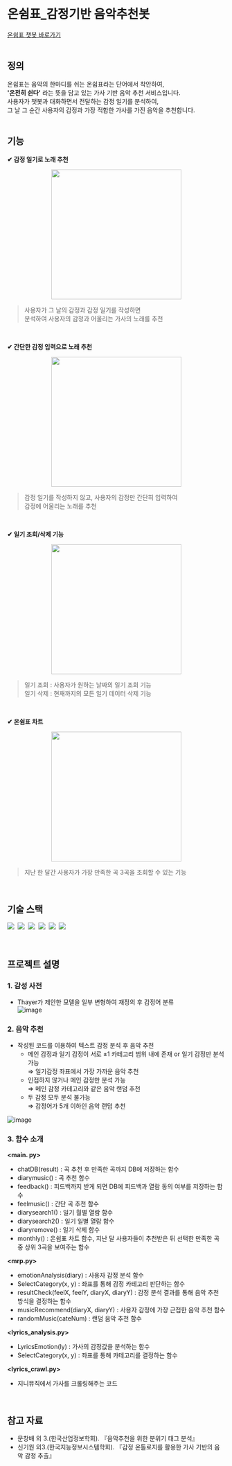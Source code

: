 # 온쉼표\_감정기반 음악추천봇

[온쉼표 챗봇 바로가기](https://pf.kakao.com/_Vxexcvs)  
<br />
## 정의
온쉼표는 음악의 한마디를 쉬는 온쉼표라는 단어에서 착안하여,  
**'온전히 쉰다'** 라는 뜻을 담고 있는 가사 기반 음악 추천 서비스입니다.  
사용자가 챗봇과 대화하면서 전달하는 감정 일기를 분석하여,  
그 날 그 순간 사용자의 감정과 가장 적합한 가사를 가진 음악을 추천합니다.  
<br />

## 기능
**✔ 감정 일기로 노래 추천**  
<p align="center"><img width="300" src="https://user-images.githubusercontent.com/57048162/131371045-6117b254-b5c5-43df-849c-d0886f98dcd1.gif" /></p>  

>사용자가 그 날의 감정과 감정 일기를 작성하면  
>분석하여 사용자의 감정과 어울리는 가사의 노래를 추천

<br />

**✔ 간단한 감정 입력으로 노래 추천**  
<p align="center"><img width="300" src="https://user-images.githubusercontent.com/57048162/131367467-343323bd-197c-4201-b765-be5d3e8dfbd3.gif" /></p>  

>감정 일기를 작성하지 않고, 사용자의 감정만 간단히 입력하여  
>감정에 어울리는 노래를 추천

<br />

**✔ 일기 조회/삭제 기능**  
<p align="center"><img width="300" src="https://user-images.githubusercontent.com/57048162/131371209-5f401f09-1533-4df5-9cef-75569ac9fa55.gif" /></p>  

>일기 조회 : 사용자가 원하는 날짜의 일기 조회 기능  
>일기 삭제 : 현재까지의 모든 일기 데이터 삭제 기능

<br />

**✔ 온쉼표 차트**  
<p align="center"><img width="300" src="https://user-images.githubusercontent.com/57048162/131369219-810df80b-aee7-4385-b080-1666ce59062e.gif" /></p>  

>지난 한 달간 사용자가 가장 만족한 곡 3곡을 조회할 수 있는 기능  

<br />

## 기술 스택
<p>
  <img src="https://img.shields.io/badge/Python-3776AB?style=flat-square&logo=Python&logoColor=white"/>&nbsp
  <img src="https://img.shields.io/badge/Flask-000000?style=flat-square&logo=Flask&logoColor=white"/>&nbsp
  <img src="https://img.shields.io/badge/AWS EC2-232F3E?style=flat-square&logo=AmazonAWS&logoColor=white"/>&nbsp
  <img src="https://img.shields.io/badge/AWS RDS-232F3E?style=flat-square&logo=AmazonAWS&logoColor=white"/>&nbsp
  <img src="https://img.shields.io/badge/MySQL-4479A1?style=flat-square&logo=MySQL&logoColor=white"/>&nbsp
  <img src="https://img.shields.io/badge/Kakao i-FFCD00?style=flat-square&logo=kakaoTalk&logoColor=white"/>
</p>  <br />
    
## 프로젝트 설명
### 1. 감성 사전  
- Thayer가 제안한 모델을 일부 변형하여 재정의 후 감정어 분류  
![image](https://user-images.githubusercontent.com/57048162/131365866-24fec3a0-d71d-467d-82a7-e84ad3c25f6d.png)  

### 2. 음악 추천
- 작성된 코드를 이용하여 텍스트 감정 분석 후 음악 추천
  - 메인 감정과 일기 감정이 서로 ±1 카테고리 범위 내에 존재 or 일기 감정만 분석 가능  
    ⇒ 일기감정 좌표에서 가장 가까운 음악 추천
  - 인접하지 않거나 메인 감정만 분석 가능  
    ⇒ 메인 감정 카테고리와 같은 음악 랜덤 추천
  - 두 감정 모두 분석 불가능  
    ⇒ 감정어가 5개 이하인 음악 랜덤 추천  


 
![image](https://user-images.githubusercontent.com/57048162/131367012-a1da2413-782e-4ca8-ad4f-620159be232f.png)



### 3. 함수 소개
**<main. py>** 
- chatDB(result) : 곡 추천 후 만족한 곡까지 DB에 저장하는 함수
- diarymusic() : 곡 추천 함수
- feedback() : 피드백까지 받게 되면 DB에 피드백과 열람 동의 여부를 저장하는 함수
- feelmusic() : 간단 곡 추천 함수
- diarysearch1() : 일기 월별 열람 함수 
- diarysearch2() : 일기 일별 열람 함수
- diaryremove() : 일기 삭제 함수
- monthly() : 온쉼표 차트 함수, 지난 달 사용자들이 추천받은 뒤 선택한 만족한 곡 중 상위 3곡을 보여주는 함수
  
**<mrp.py>**  
- emotionAnalysis(diary) : 사용자 감정 분석 함수
- SelectCategory(x, y) : 좌표를 통해 감정 카테고리 판단하는 함수
- resultCheck(feelX, feelY, diaryX, diaryY) : 감정 분석 결과를 통해 음악 추천 방식을 결정하는 함수
- musicRecommend(diaryX, diaryY) : 사용자 감정에 가장 근접한 음악 추천 함수
- randomMusic(cateNum) : 랜덤 음악 추천 함수
  
**<lyrics_analysis.py>**  
- LyricsEmotion(ly) : 가사의 감정값을 분석하는 함수
- SelectCategory(x, y) : 좌표를 통해 카테고리를 결정하는 함수
  
**<lyrics_crawl.py>**  
- 지니뮤직에서 가사를 크롤링해주는 코드  

<br />

## 참고 자료
- 문창배 외 3.(한국산업정보학회). 『음악추천을 위한 분위기 태그 분석』
- 신기원 외3.(한국지능정보시스템학회). 『감정 온톨로지를 활용한 가사 기반의 음악 감정 추출』


